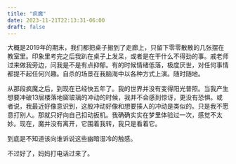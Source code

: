 ```yaml
---
title: "疯魔"
date: 2023-11-21T22:13:31-06:00
draft: false
---
```


大概是2019年的期末，我们都把桌子搬到了走廊上，只留下零零散散的几张摆在教室里。印象里考完之后我趴在桌子上发呆，或者是在干什么不得劲的事。戚老师过来做我旁边，问我是不是有点抑郁。有的时候情绪低落，极度厌世，对任何事情都提不起任何兴趣。自杀的场景在我脑海中以各种方式上演。随时随地。

从那段疯魔之后，到现在已经快五年了。我的世界并没有变得阳光普照。当我产生想要冲破13层楼落地窗玻璃的冲动的时候，我并不会感到惊讶，更没有恐惧。或者说，我最近好像意识到，这股冲动好像和想要揍人的冲动是类似的。只是我不愿意打别人。那就只好向自己扣动扳机。我确确实实在梦里体验过一次，感觉不太妙。现在，魔并没有离开，它围着我转，我只是看着它。

到底是不知道该向谁诉说这些幽暗湿冷的触感。

不过好了，妈妈打电话过来了。
